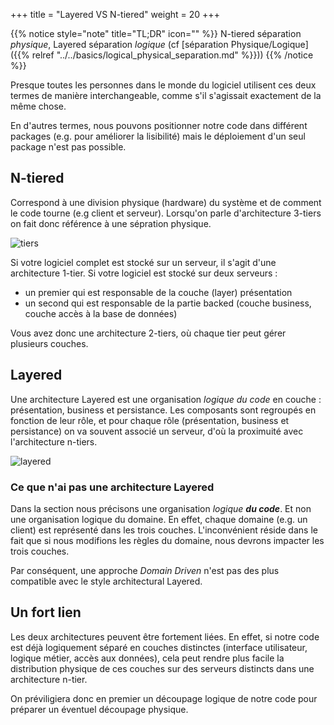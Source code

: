 +++
title = "Layered VS N-tiered"
weight = 20
+++

{{% notice style="note" title="TL;DR" icon="" %}}
N-tiered séparation *physique*, Layered séparation *logique* (cf [séparation Physique/Logique]({{% relref "../../basics/logical_physical_separation.md" %}}))
{{% /notice %}}

Presque toutes les personnes dans le monde du logiciel utilisent ces deux termes de manière interchangeable, comme s'il s'agissait exactement de la même chose. 

En d'autres termes, nous pouvons positionner notre code dans différent packages (e.g. pour améliorer la lisibilité) mais le déploiement d'un seul package n'est pas possible.


## N-tiered
Correspond à une division physique (hardware) du système et de comment le code tourne (e.g client et serveur). 
Lorsqu'on parle d'architecture 3-tiers on fait donc référence à une sépration physique.

![tiers](https://librecours.net/module/culture/langages-du-web/pres/res/servers.png?width=30pc)

Si votre logiciel complet est stocké sur un serveur, il s'agit d'une architecture 1-tier. Si votre logiciel est stocké sur deux serveurs :
- un premier qui est responsable de la couche (layer) présentation
- un second qui est responsable de la partie backed (couche business, couche accès à la base de données)

Vous avez donc une architecture 2-tiers, où chaque tier peut gérer plusieurs couches.

## Layered
Une architecture Layered est une organisation *logique du code* en couche : présentation, business et persistance. Les composants sont regroupés en fonction de leur rôle, et pour chaque rôle (présentation, business et persistance) on va souvent associé un serveur, d'où la proximuité avec l'architecture n-tiers.


![layered](https://www.oreilly.com/api/v2/epubs/9781491971437/files/assets/sapr_0101.png?width=30pc)


### Ce que n'ai pas une architecture Layered
Dans la section nous précisons une organisation *logique **du code***. Et non une organisation logique du domaine. En effet, chaque domaine (e.g. un client) est représenté dans les trois couches. L'inconvénient réside dans le fait que si nous modifions les règles du domaine, nous devrons impacter les trois couches.

Par conséquent, une approche *Domain Driven* n'est pas des plus compatible avec le style architectural Layered.


## Un fort lien
Les deux architectures peuvent être fortement liées. En effet, si notre code est déjà logiquement séparé en couches distinctes (interface utilisateur, logique métier, accès aux données), cela peut rendre plus facile la distribution physique de ces couches sur des serveurs distincts dans une architecture n-tier.

On préviligiera donc en premier un découpage logique de notre code pour préparer un éventuel découpage physique.